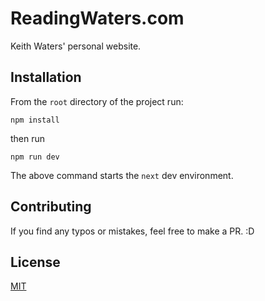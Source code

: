 # ReadingWaters.com 

Keith Waters' personal website.

## Installation
From the `root` directory of the project run:
```
npm install
```
then run 
```
npm run dev
```
The above command starts the `next` dev environment.

## Contributing
If you find any typos or mistakes, feel free to make a PR. :D 

## License
[MIT](https://choosealicense.com/licenses/mit/)